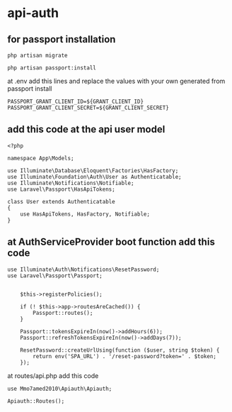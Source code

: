 # api-auth
## for passport installation 
```
php artisan migrate
```
```
php artisan passport:install
```
at .env add this lines and replace the values with your own generated from passport install

```
PASSPORT_GRANT_CLIENT_ID=${GRANT_CLIENT_ID}
PASSPORT_GRANT_CLIENT_SECRET=${GRANT_CLIENT_SECRET}
```



## add this code at the api user model
```
<?php
 
namespace App\Models;
 
use Illuminate\Database\Eloquent\Factories\HasFactory;
use Illuminate\Foundation\Auth\User as Authenticatable;
use Illuminate\Notifications\Notifiable;
use Laravel\Passport\HasApiTokens;
 
class User extends Authenticatable
{
    use HasApiTokens, HasFactory, Notifiable;
}
```
## at AuthServiceProvider boot function add this code

```
use Illuminate\Auth\Notifications\ResetPassword;
use Laravel\Passport\Passport;
```

```

    $this->registerPolicies();
    
    if (! $this->app->routesAreCached()) {
        Passport::routes();
    }

    Passport::tokensExpireIn(now()->addHours(6));
    Passport::refreshTokensExpireIn(now()->addDays(7));

    ResetPassword::createUrlUsing(function ($user, string $token) {
        return env('SPA_URL') . '/reset-password?token=' . $token;
    });
```
at routes/api.php add this code
```
use Mmo7amed2010\Apiauth\Apiauth;
```
```
Apiauth::Routes();
```
